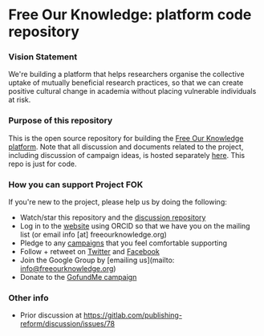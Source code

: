 # Free Our Knowledge: platform code repository
### Vision Statement
We're building a platform that helps researchers organise the collective uptake of mutually beneficial research practices, so that we can create positive cultural change in academia without placing vulnerable individuals at risk.

### Purpose of this repository
This is the open source repository for building the [Free Our Knowledge platform](https://www.freeourknowledge.org). Note that all discussion and documents related to the project, including discussion of campaign ideas, is hosted separately [here](). This repo is just for code. 

### How you can support Project FOK
If you're new to the project, please help us by doing the following:
* Watch/star this repository and the [discussion repository](https://github.com/FreeOurKnowledge/discussion/)
* Log in to the [website](https://www.freeourknowledge.org/) using ORCID so that we have you on the mailing list (or email info [at] freeourknowledge.org)
* Pledge to any [campaigns](https://www.freeourknowledge.org/#campaigns) that you feel comfortable supporting
* Follow + retweet on [Twitter](https://twitter.com/projectfok) and [Facebook](https://www.facebook.com/projectFOK/)  
* Join the Google Group by [emailing us](mailto: info@freeourknowledge.org)
* Donate to the [GofundMe campaign](gf.me/u/yvgtgg)

### Other info
- Prior discussion at https://gitlab.com/publishing-reform/discussion/issues/78
